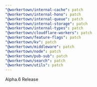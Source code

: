 ```yaml
---
"@workertown/internal-cache": patch
"@workertown/internal-hono": patch
"@workertown/internal-queue": patch
"@workertown/internal-storage": patch
"@workertown/internal-types": patch
"@workertown/cloudflare-workers": patch
"@workertown/feature-flags": patch
"@workertown/kv": patch
"@workertown/middleware": patch
"@workertown/node": patch
"@workertown/pub-sub": patch
"@workertown/search": patch
"@workertown/utils": patch
---
```


Alpha.6 Release
